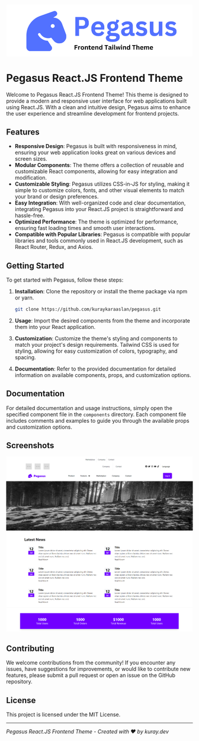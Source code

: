 ![pegasus](/static/logo.png)

# Pegasus React.JS Frontend Theme

Welcome to Pegasus React.JS Frontend Theme! This theme is designed to provide a modern and responsive user interface for web applications built using React.JS. With a clean and intuitive design, Pegasus aims to enhance the user experience and streamline development for frontend projects.

## Features

- **Responsive Design**: Pegasus is built with responsiveness in mind, ensuring your web application looks great on various devices and screen sizes.
- **Modular Components**: The theme offers a collection of reusable and customizable React components, allowing for easy integration and modification.
- **Customizable Styling**: Pegasus utilizes CSS-in-JS for styling, making it simple to customize colors, fonts, and other visual elements to match your brand or design preferences.
- **Easy Integration**: With well-organized code and clear documentation, integrating Pegasus into your React.JS project is straightforward and hassle-free.
- **Optimized Performance**: The theme is optimized for performance, ensuring fast loading times and smooth user interactions.
- **Compatible with Popular Libraries**: Pegasus is compatible with popular libraries and tools commonly used in React.JS development, such as React Router, Redux, and Axios.

## Getting Started

To get started with Pegasus, follow these steps:

1. **Installation**: Clone the repository or install the theme package via npm or yarn.
   ```bash
   git clone https://github.com/kuraykaraaslan/pegasus.git
   ```


2. **Usage**: Import the desired components from the theme and incorporate them into your React application.

3. **Customization**: Customize the theme's styling and components to match your project's design requirements. Tailwind CSS is used for styling, allowing for easy customization of colors, typography, and spacing.

4. **Documentation**: Refer to the provided documentation for detailed information on available components, props, and customization options.

## Documentation

For detailed documentation and usage instructions, simply open the specified component file in the `components` directory. Each component file includes comments and examples to guide you through the available props and customization options.

## Screenshots

![screenshotone](/static/screenshotone.png)
![screenshottwo](/static/screenshottwo.png)
![screenshotthree](/static/screenshotthree.png)

## Contributing

We welcome contributions from the community! If you encounter any issues, have suggestions for improvements, or would like to contribute new features, please submit a pull request or open an issue on the GitHub repository.

## License

This project is licensed under the MIT License.

---

*Pegasus React.JS Frontend Theme - Created with ❤️ by kuray.dev*
```
